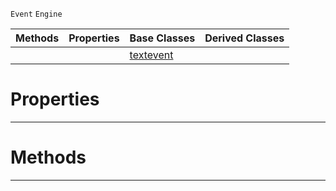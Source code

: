  `Event` `Engine`



|Methods|Properties|Base Classes|Derived Classes|
|---|---|---|---|
| | |[textevent](https://github.com/ArendDanielek/ZeroDocsTest/blob/master/code_reference/class_reference/textevent.markdown)| |


 #  Properties


---  
 #  Methods


---  
 
  
  
  
  
  
  
  

 